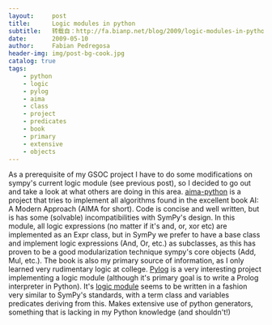 ```yaml
---
layout:     post
title:      Logic modules in python
subtitle:   转载自：http://fa.bianp.net/blog/2009/logic-modules-in-python/
date:       2009-05-10
author:     Fabian Pedregosa
header-img: img/post-bg-cook.jpg
catalog: true
tags:
    - python
    - logic
    - pylog
    - aima
    - class
    - project
    - predicates
    - book
    - primary
    - extensive
    - objects
---
```


As a prerequisite of my GSOC project I have to do some modifications on
sympy's current logic module (see previous post), so I decided to go out
and take a look at what others are doing in this area. [aima-python](http://aima.cs.berkeley.edu/python/logic.html) is
a project that tries to implement all algorithms found in the excellent
book AI: A Modern Approach (AIMA for short). Code is concise and well
written, but is has some (solvable) incompatibilities with SymPy's
design. In this module, all logic expressions (no matter if it's and,
or, xor etc) are implemented as an Expr class, but in SymPy we prefer to
have a base class and implement logic expressions (And, Or, etc.) as
subclasses, as this has proven to be a good modularization technique
sympy's core objects (Add, Mul, etc.). The book is also my primary
source of information, as I only learned very rudimentary logic at
college. [Pylog](http://wiki.python.org/moin/PyLog) is a very interesting project implementing a logic
module (although it's primary goal is to write a Prolog interpreter in
Python). It's [logic module](http://christophe.delord.free.fr/pylog/src/pylog.py) seems to be written in a fashion very
similar to SymPy's standards, with a term class and variables predicates
deriving from this. Makes extensive use of python generators, something
that is lacking in my Python knowledge (and shouldn't!)
